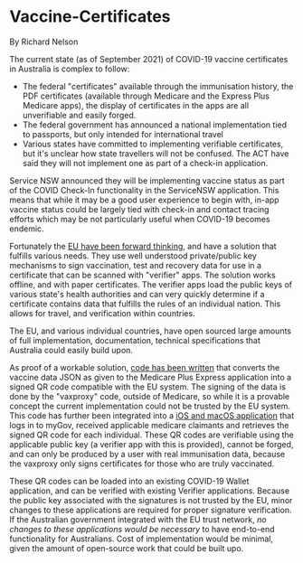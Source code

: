 # Vaccine-Certificates

By Richard Nelson

The current state (as of September 2021) of COVID-19 vaccine certificates in Australia is complex to follow:
- The federal "certificates" available through the immunisation history, the PDF certificates (available through Medicare and the Express Plus Medicare apps), the display of certificates in the apps are all unverifiable and easily forged.
- The federal government has announced a national implementation tied to passports, but only intended for international travel
- Various states have committed to implementing verifiable certificates, but it's unclear how state travellers will not be confused. The ACT have said they will not implement one as part of a check-in application.

Service NSW announced they will be implementing vaccine status as part of the COVID Check-In functionality in the ServiceNSW application. This means that while it may be a good user experience to begin with, in-app vaccine status could be largely tied with check-in and contact tracing efforts which may be not particularly useful when COVID-19 becomes endemic.

Fortunately the [EU have been forward thinking](https://github.com/eu-digital-green-certificates/dgc-overview), and have a solution that fulfills various needs. They use well understood private/public key mechanisms to sign vaccination, test and recovery data for use in a certificate that can be scanned with "verifier" apps. The solution works offline, and with paper certificates. The verifier apps load the public keys of various state's health authorities and can very quickly determine if a certificate contains data that fulfills the rules of an individual nation. This allows for travel, and verification within countries.

The EU, and various individual countries, have open sourced large amounts of full implementation, documentation, technical specifications that Australia could easily build upon.

As proof of a workable solution, [code has been written](https://github.com/wabzqem/vaxproxy) that converts the vaccine data JSON as given to the Medicare Plus Express application into a signed QR code compatible with the EU system. The signing of the data is done by the "vaxproxy" code, outside of Medicare, so while it is a provable concept the current implementation could not be trusted by the EU system. This code has further been integrated into a [iOS and macOS application](https://github.com/wabzqem/CovidCertificate-App-iOS) that logs in to myGov, received applicable medicare claimants and retrieves the signed QR code for each individual. These QR codes are verifiable using the applicable public key (a verifier app with this is provided), cannot be forged, and can only be produced by a user with real immunisation data, because the vaxproxy only signs certificates for those who are truly vaccinated.

These QR codes can be loaded into an existing COVID-19 Wallet application, and can be verified with existing Verifier applications. Because the public key associated with the signatures is not trusted by the EU, minor changes to these applications are required for proper signature verification. If the Australian government integrated with the EU trust network, *no changes to these applications would be necessary* to have end-to-end functionality for Australians. Cost of implementation would be minimal, given the amount of open-source work that could be built upo.
